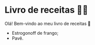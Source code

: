 # Livro de receitas :man_cook:



Olá! Bem-vindo ao meu livro de receitas :wave:

- Estrogonoff de frango;
- Pavê.